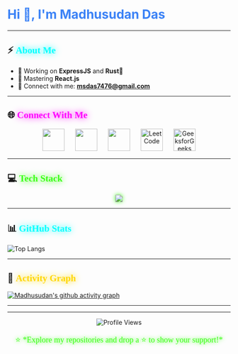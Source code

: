# <!-- Neon Banner -->
<h1 style="color:#3B82F6;">Hi 👋, I'm Madhusudan Das</h1>



<!-- Neon Glow Divider -->

---

## ⚡ <span style="color:#00FFFF;text-shadow:0 0 15px #00FFFF;font-family:Orbitron;">About Me</span>  

- 🗿 Working on **ExpressJS** and **Rust🦀**
- 🌱 Mastering **React.js**    
- 💌 Connect with me: **msdas7476@gmail.com**  

---

## 🌐 <span style="color:#FF00FF;text-shadow:0 0 15px #FF00FF;font-family:Orbitron;">Connect With Me</span>  

<p align="center">
  <a href="https://twitter.com/x_dasmlengr" target="_blank"><img src="https://skillicons.dev/icons?i=twitter" height="50" style="transition: transform 0.3s ease; margin: 0 10px;" onmouseover="this.style.transform='scale(1.2)'" onmouseout="this.style.transform='scale(1)'"/></a>
  <a href="https://linkedin.com/in/madhusudan-das-23cs8072" target="_blank"><img src="https://skillicons.dev/icons?i=linkedin" height="50" style="transition: transform 0.3s ease; margin: 0 10px;" onmouseover="this.style.transform='scale(1.2)'" onmouseout="this.style.transform='scale(1)'"/></a>
  <a href="https://instagram.com/msdas7476" target="_blank"><img src="https://skillicons.dev/icons?i=instagram" height="50" style="transition: transform 0.3s ease; margin: 0 10px;" onmouseover="this.style.transform='scale(1.2)'" onmouseout="this.style.transform='scale(1)'"/></a>
  <a href="https://leetcode.com/msdas7476" target="_blank"><img width="50" height="50" alt="LeetCode" src="https://github.com/user-attachments/assets/65111256-62b2-47d7-8d15-ccb170a0a33d" style="transition: transform 0.3s ease; margin: 0 10px;" onmouseover="this.style.transform='scale(1.2)'" onmouseout="this.style.transform='scale(1)'"/></a>
  <a href="https://auth.geeksforgeeks.org/user/msdas6w39" target="_blank"><img width="50" height="50" alt="GeeksforGeeks" src="https://github.com/user-attachments/assets/57802d48-7c02-409a-82d4-d1b384ad3110" style="transition: transform 0.3s ease; margin: 0 10px;" onmouseover="this.style.transform='scale(1.2)'" onmouseout="this.style.transform='scale(1)'"/></a>
</p>

---

## 💻 <span style="color:#39FF14;text-shadow:0 0 15px #39FF14;font-family:Orbitron;">Tech Stack</span>  

<p align="center">
  <img src="https://skillicons.dev/icons?i=html,css,js,react,nodejs,python,c,cpp,mysql,git,linux,figma,bash,postman,sass,tailwindcss" style="filter: drop-shadow(0 0 5px #39FF14);"/>
</p>

---

## 📊 <span style="color:#00FFFF;text-shadow:0 0 15px #00FFFF;font-family:Orbitron;">GitHub Stats</span>  

<p align="center">
 
 ![Top Langs](https://github-readme-stats.vercel.app/api/top-langs/?username=heyiammsdas&theme=tokyonight)
</p>

---

## 🚀 <span style="color:#FFD700;text-shadow:0 0 15px #FFD700;font-family:Orbitron;">Activity Graph</span>  

[![Madhusudan's github activity graph](https://github-readme-activity-graph.vercel.app/graph?username=heyiammsdas)](https://github.com/heyiammsdas/github-readme-activity-graph)

---


---

<div align="center">
  <img src="https://komarev.com/ghpvc/?username=heyiammsdas&color=00F0FF&style=flat-square&label=Profile+Views" alt="Profile Views"/>
  <p style="color:#39FF14;font-family:Orbitron;font-size:18px;text-shadow:0 0 10px #39FF14;">
    ⭐️ *Explore my repositories and drop a ⭐ to show your support!*
  </p>
</div>

